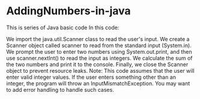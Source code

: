 # AddingNumbers-in-java
This is series of Java basic code 
In this code:

We import the java.util.Scanner class to read the user's input.
We create a Scanner object called scanner to read from the standard input (System.in).
We prompt the user to enter two numbers using System.out.print, and then use scanner.nextInt() to read the input as integers.
We calculate the sum of the two numbers and print it to the console.
Finally, we close the Scanner object to prevent resource leaks.
Note: This code assumes that the user will enter valid integer values. If the user enters something other than an integer, the program will throw an InputMismatchException. You may want to add error handling to handle such cases.
